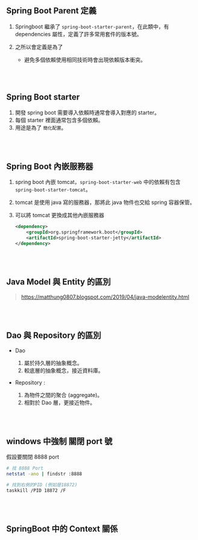 ## Spring Boot Parent 定義
1. Springboot 繼承了 `spring-boot-starter-parent`，在此類中，有 dependencies 屬性，定義了許多常用套件的版本號。
2. 之所以會定義是為了

    * 避免多個依賴使用相同技術時會出現依賴版本衝突。


<br/>

<br/>

## Spring Boot starter
1. 開發 spring boot 需要導入依賴時通常會導入對應的 starter。
2. 每個 starter 裡面通常包含多個依賴。
3. 用途是為了 `簡化配置`。

<br/>

<br/>

## Spring Boot 內嵌服務器
1. spring boot 內嵌 tomcat，`spring-boot-starter-web` 中的依賴有包含 `spring-boot-starter-tomcat`。
2. tomcat 是使用 java 寫的服務器，那將此 java 物件也交給 spring 容器保管。
3. 可以將 tomcat 更換成其他內嵌服務器

    ```xml
    <dependency>
        <groupId>org.springframework.boot</groupId>
        <artifactId>spring-boot-starter-jetty</artifactId>
    </dependency>
    ```

<br/>

<br/>

## Java Model 與 Entity 的區別
>https://matthung0807.blogspot.com/2019/04/java-modelentity.html

<br/>

<br/>

## Dao 與 Repository 的區別
* Dao 
    1. 屬於持久層的抽象概念。
    2. 較底層的抽象概念，接近資料庫。


* Repository : 
    1. 為物件之間的聚合 (aggregate)。
    2. 相對於 Dao 層，更接近物件。


<Br/>

<br/>

## windows 中強制 關閉 port 號

假設要關閉 8888 port
```sh
# 找 8888 Port
netstat -ano | findstr :8888

# 找到右側的PID (例如是18872)
taskkill /PID 18872 /F
```

<br/>

<br/>

## SpringBoot 中的 Context 關係